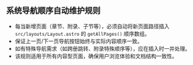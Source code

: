 ## 系统导航顺序自动维护规则

- 每当新增页面（章节、附录、子节等），必须自动将新页面路径插入 `src/layouts/Layout.astro` 的 `getAllPages()` 顺序数组。
- 保证上一页/下一页导航按钮始终与实际内容顺序一致。
- 如有特殊导航需求（如跨册跳转、附录特殊顺序等），应在插入时一并处理。
- 该规则适用于所有内容型页面，确保用户浏览体验和文档结构一致性。 